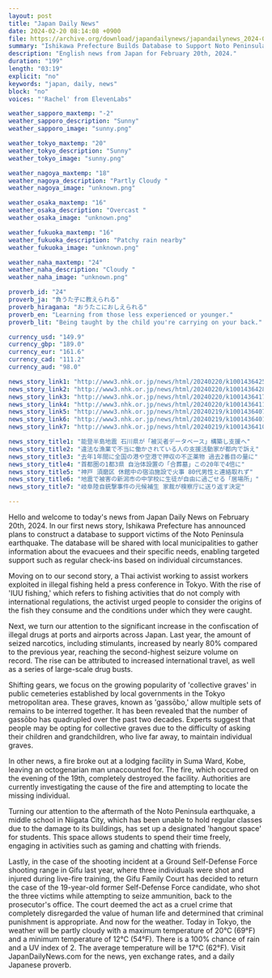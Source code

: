 ```yaml
---
layout: post
title: "Japan Daily News"
date: 2024-02-20 08:14:08 +0900
file: https://archive.org/download/japandailynews/japandailynews_2024-02-20.mp3
summary: "Ishikawa Prefecture Builds Database to Support Noto Peninsula Earthquake Victims; Thai Activist Advocates for Workers Exploited in Illegal Fishing, & more…"
description: "English news from Japan for February 20th, 2024."
duration: "199"
length: "03:19"
explicit: "no"
keywords: "japan, daily, news"
block: "no"
voices: "'Rachel' from ElevenLabs"

weather_sapporo_maxtemp: "-2"
weather_sapporo_description: "Sunny"
weather_sapporo_image: "sunny.png"

weather_tokyo_maxtemp: "20"
weather_tokyo_description: "Sunny"
weather_tokyo_image: "sunny.png"

weather_nagoya_maxtemp: "18"
weather_nagoya_description: "Partly Cloudy "
weather_nagoya_image: "unknown.png"

weather_osaka_maxtemp: "16"
weather_osaka_description: "Overcast "
weather_osaka_image: "unknown.png"

weather_fukuoka_maxtemp: "16"
weather_fukuoka_description: "Patchy rain nearby"
weather_fukuoka_image: "unknown.png"

weather_naha_maxtemp: "24"
weather_naha_description: "Cloudy "
weather_naha_image: "unknown.png"

proverb_id: "24"
proverb_ja: "負うた子に教えられる"
proverb_hiragana: "おうたこにおしえられる"
proverb_en: "Learning from those less experienced or younger."
proverb_lit: "Being taught by the child you're carrying on your back."

currency_usd: "149.9"
currency_gbp: "189.0"
currency_eur: "161.6"
currency_cad: "111.2"
currency_aud: "98.0"

news_story_link1: "http://www3.nhk.or.jp/news/html/20240220/k10014364251000.html"
news_story_link2: "http://www3.nhk.or.jp/news/html/20240220/k10014364281000.html"
news_story_link3: "http://www3.nhk.or.jp/news/html/20240220/k10014364171000.html"
news_story_link4: "http://www3.nhk.or.jp/news/html/20240220/k10014364111000.html"
news_story_link5: "http://www3.nhk.or.jp/news/html/20240219/k10014364071000.html"
news_story_link6: "http://www3.nhk.or.jp/news/html/20240219/k10014364011000.html"
news_story_link7: "http://www3.nhk.or.jp/news/html/20240219/k10014364101000.html"

news_story_title1: "能登半島地震 石川県が「被災者データベース」構築し支援へ"
news_story_title2: "違法な漁業で不当に働かされている人の支援活動家が都内で訴え"
news_story_title3: "去年1年間に全国の港や空港で押収の不正薬物 過去2番目の量に"
news_story_title4: "首都圏の1都3県 自治体設置の「合葬墓」この20年で4倍に"
news_story_title5: "神戸 須磨区 休館中の宿泊施設で火事 80代男性と連絡取れず"
news_story_title6: "地震で被害の新潟市の中学校に生徒が自由に過ごせる「居場所」"
news_story_title7: "岐阜陸自銃撃事件の元候補生 家裁が検察庁に送り返す決定"

---
```


Hello and welcome to today's news from Japan Daily News on February 20th, 2024. In our first news story, Ishikawa Prefecture has announced plans to construct a database to support victims of the Noto Peninsula earthquake. The database will be shared with local municipalities to gather information about the evacuees and their specific needs, enabling targeted support such as regular check-ins based on individual circumstances.

Moving on to our second story, a Thai activist working to assist workers exploited in illegal fishing held a press conference in Tokyo. With the rise of 'IUU fishing,' which refers to fishing activities that do not comply with international regulations, the activist urged people to consider the origins of the fish they consume and the conditions under which they were caught.

Next, we turn our attention to the significant increase in the confiscation of illegal drugs at ports and airports across Japan. Last year, the amount of seized narcotics, including stimulants, increased by nearly 80% compared to the previous year, reaching the second-highest seizure volume on record. The rise can be attributed to increased international travel, as well as a series of large-scale drug busts.

Shifting gears, we focus on the growing popularity of 'collective graves' in public cemeteries established by local governments in the Tokyo metropolitan area. These graves, known as 'gassōbo,' allow multiple sets of remains to be interred together. It has been revealed that the number of gassōbo has quadrupled over the past two decades. Experts suggest that people may be opting for collective graves due to the difficulty of asking their children and grandchildren, who live far away, to maintain individual graves.

In other news, a fire broke out at a lodging facility in Suma Ward, Kobe, leaving an octogenarian man unaccounted for. The fire, which occurred on the evening of the 19th, completely destroyed the facility. Authorities are currently investigating the cause of the fire and attempting to locate the missing individual.

Turning our attention to the aftermath of the Noto Peninsula earthquake, a middle school in Niigata City, which has been unable to hold regular classes due to the damage to its buildings, has set up a designated 'hangout space' for students. This space allows students to spend their time freely, engaging in activities such as gaming and chatting with friends.

Lastly, in the case of the shooting incident at a Ground Self-Defense Force shooting range in Gifu last year, where three individuals were shot and injured during live-fire training, the Gifu Family Court has decided to return the case of the 19-year-old former Self-Defense Force candidate, who shot the three victims while attempting to seize ammunition, back to the prosecutor's office. The court deemed the act as a cruel crime that completely disregarded the value of human life and determined that criminal punishment is appropriate. And now for the weather. Today in Tokyo, the weather will be partly cloudy with a maximum temperature of 20°C (69°F) and a minimum temperature of 12°C (54°F). There is a 100% chance of rain and a UV index of 2. The average temperature will be 17°C (62°F).  Visit JapanDailyNews.com for the news, yen exchange rates, and a daily Japanese proverb.
